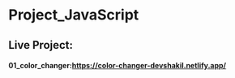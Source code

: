 ﻿# Project_JavaScript
<h2>Live Project:</h2>
<h4>01_color_changer:<a href="https://color-changer-devshakil.netlify.app/" target="_blank" rel="noopener noreferrer">https://color-changer-devshakil.netlify.app/</a> </h4>
